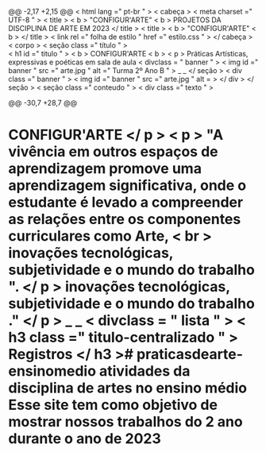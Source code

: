 @@ -2,17 +2,15 @@
 < html  lang =" pt-br " >
 < cabeça >
      < meta  charset =" UTF-8 " >
      < title >  < b > "CONFIGUR'ARTE" < b >   PROJETOS DA DISCIPLINA DE ARTE EM 2023  </ title >
      < title >  < b > "CONFIGUR'ARTE" < b >    </ title >
      < link  rel =" folha de estilo " href =" estilo.css " >
 </ cabeça >
 < corpo >
     < seção  class =" título " >  
        < h1  id =" titulo " >  < b > CONFIGUR'ARTE < b > 
        < p > Práticas Artísticas, expressivas e poéticas em sala de aula
     < divclass  = " banner " >
        < img  id =" banner "    src =" arte.jpg " alt =" Turma 2º Ano B " >
     </div> _ _
     </ seção >
     < div  class =" banner " >   < img  id =" banner "    src =" arte.jpg " alt = >
     </ div >    </ seção >
     < seção  class =" conteudo " >
          < div  class =" texto " > 

@@ -30,7 +28,7 @@ <h1 id="titulo"> <b>CONFIGUR'ARTE<b>
         </ p >
        < p > "A vivência em outros espaços de aprendizagem promove uma aprendizagem significativa,
        onde o estudante é levado a compreender as relações entre os componentes curriculares como Arte, < br >
        inovações tecnológicas, subjetividade e o mundo do trabalho ". </ p >
        inovações tecnológicas, subjetividade e o mundo do trabalho ." </ p >
           </div> _ _
     < divclass  = " lista " >
          < h3  class =" titulo-centralizado " > Registros </ h3 ># praticasdearte-ensinomedio
atividades da disciplina de artes no ensino médio 
Esse site tem como objetivo de mostrar nossos trabalhos do 2 ano durante o ano de 2023 
